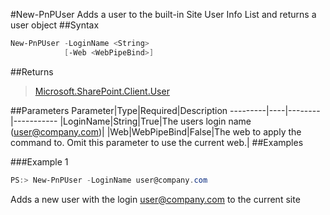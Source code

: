 #New-PnPUser
Adds a user to the built-in Site User Info List and returns a user object
##Syntax
```powershell
New-PnPUser -LoginName <String>
            [-Web <WebPipeBind>]
```


##Returns
>[Microsoft.SharePoint.Client.User](https://msdn.microsoft.com/en-us/library/microsoft.sharepoint.client.user.aspx)

##Parameters
Parameter|Type|Required|Description
---------|----|--------|-----------
|LoginName|String|True|The users login name (user@company.com)|
|Web|WebPipeBind|False|The web to apply the command to. Omit this parameter to use the current web.|
##Examples

###Example 1
```powershell
PS:> New-PnPUser -LoginName user@company.com
```
Adds a new user with the login user@company.com to the current site
